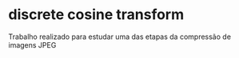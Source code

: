 # discrete cosine transform
 Trabalho realizado para estudar uma das etapas da compressão de imagens JPEG
